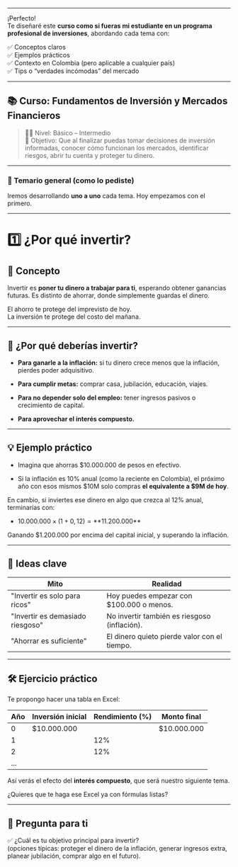 ____

¡Perfecto!  
Te diseñaré este **curso como si fueras mi estudiante en un programa profesional de inversiones**, abordando cada tema con:

✅ Conceptos claros  
✅ Ejemplos prácticos  
✅ Contexto en Colombia (pero aplicable a cualquier país)  
✅ Tips o “verdades incómodas” del mercado

---

## 📚 Curso: Fundamentos de Inversión y Mercados Financieros

> 👨‍🏫 Nivel: Básico – Intermedio  
> 🎯 Objetivo: Que al finalizar puedas tomar decisiones de inversión informadas, conocer cómo funcionan los mercados, identificar riesgos, abrir tu cuenta y proteger tu dinero.

---

### 📍 Temario general (como lo pediste)

Iremos desarrollando **uno a uno** cada tema. Hoy empezamos con el primero.

---

# 1️⃣ ¿Por qué invertir?

## 🚀 Concepto

Invertir es **poner tu dinero a trabajar para ti**, esperando obtener ganancias futuras. Es distinto de ahorrar, donde simplemente guardas el dinero.

El ahorro te protege del imprevisto de hoy.  
La inversión te protege del costo del mañana.

---

## 🌱 ¿Por qué deberías invertir?

- **Para ganarle a la inflación:** si tu dinero crece menos que la inflación, pierdes poder adquisitivo.
    
- **Para cumplir metas:** comprar casa, jubilación, educación, viajes.
    
- **Para no depender solo del empleo:** tener ingresos pasivos o crecimiento de capital.
    
- **Para aprovechar el interés compuesto.**
    

---

## 💡 Ejemplo práctico

- Imagina que ahorras $10.000.000 de pesos en efectivo.
    
- Si la inflación es 10% anual (como la reciente en Colombia), el próximo año con esos mismos $10M solo compras **el equivalente a $9M de hoy**.
    

En cambio, si inviertes ese dinero en algo que crezca al 12% anual, terminarías con:

- $10.000.000 × (1 + 0,12) = **$11.200.000**
    

Ganando $1.200.000 por encima del capital inicial, y superando la inflación.

---

## 📝 Ideas clave

|Mito|Realidad|
|---|---|
|"Invertir es solo para ricos"|Hoy puedes empezar con $100.000 o menos.|
|"Invertir es demasiado riesgoso"|No invertir también es riesgoso (inflación).|
|"Ahorrar es suficiente"|El dinero quieto pierde valor con el tiempo.|

---

## 🛠 Ejercicio práctico

Te propongo hacer una tabla en Excel:

|Año|Inversión inicial|Rendimiento (%)|Monto final|
|---|---|---|---|
|0|$10.000.000||$10.000.000|
|1||12%||
|2||12%||
|...||||

Así verás el efecto del **interés compuesto**, que será nuestro siguiente tema.

¿Quieres que te haga ese Excel ya con fórmulas listas?

---

## 💬 Pregunta para ti

✅ ¿Cuál es tu objetivo principal para invertir?  
(opciones típicas: proteger el dinero de la inflación, generar ingresos extra, planear jubilación, comprar algo en el futuro).